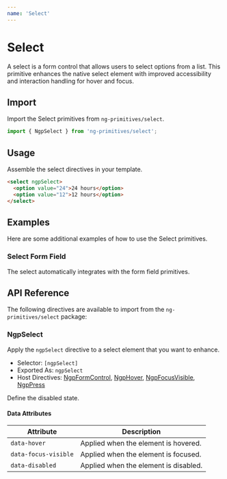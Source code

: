 ```yaml
---
name: 'Select'
---
```


# Select

A select is a form control that allows users to select options from a list. This primitive enhances the native select element with improved accessibility and interaction handling for hover and focus.

<docs-example name="select"></docs-example>

## Import

Import the Select primitives from `ng-primitives/select`.

```ts
import { NgpSelect } from 'ng-primitives/select';
```

## Usage

Assemble the select directives in your template.

```html
<select ngpSelect>
  <option value="24">24 hours</option>
  <option value="12">12 hours</option>
</select>
```

## Examples

Here are some additional examples of how to use the Select primitives.

### Select Form Field

The select automatically integrates with the form field primitives.

<docs-example name="select-form-field"></docs-example>

## API Reference

The following directives are available to import from the `ng-primitives/select` package:

### NgpSelect

Apply the `ngpSelect` directive to a select element that you want to enhance.

- Selector: `[ngpSelect]`
- Exported As: `ngpSelect`
- Host Directives: [NgpFormControl](/primitives/form-field), [NgpHover](/interactions/hover), [NgpFocusVisible](/interactions/focus-visible), [NgpPress](/interactions/press)

<response-field name="ngpSelectDisabled" type="boolean">
  Define the disabled state.
</response-field>

#### Data Attributes

| Attribute            | Description                           |
| -------------------- | ------------------------------------- |
| `data-hover`         | Applied when the element is hovered.  |
| `data-focus-visible` | Applied when the element is focused.  |
| `data-disabled`      | Applied when the element is disabled. |
